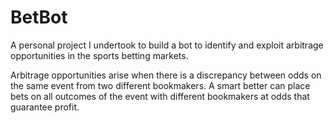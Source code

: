 # BetBot
A personal project I undertook to build a bot to identify and exploit arbitrage opportunities in the sports betting markets.

Arbitrage opportunities arise when there is a discrepancy between odds on the same event from two different bookmakers. A smart better can place bets on all outcomes of the event with different bookmakers at odds that guarantee profit.
